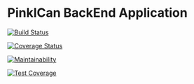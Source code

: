 # PinkICan BackEnd Application

[![Build Status](https://travis-ci.com/heycrystal/family-network.svg?token=ocHGnszUPgFT4QWVUczz&branch=master)](https://travis-ci.com/heycrystal/family-network)

[![Coverage Status](https://coveralls.io/repos/github/heycrystal/family-network-backend/badge.svg?branch=es6)](https://coveralls.io/github/heycrystal/family-network-backend?branch=es6)

[![Maintainability](https://api.codeclimate.com/v1/badges/be2235218d4942a94e32/maintainability)](https://codeclimate.com/github/heycrystal/family-network-backend/maintainability)

[![Test Coverage](https://api.codeclimate.com/v1/badges/be2235218d4942a94e32/test_coverage)](https://codeclimate.com/github/heycrystal/family-network-backend/test_coverage)